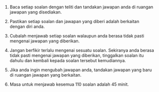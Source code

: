 1.	Baca setiap soalan dengan teliti dan tandakan jawapan anda di ruangan jawapan yang disediakan.

2.	Pastikan setiap soalan dan jawapan yang diberi adalah berkaitan dengan diri anda.

3.	Cubalah menjawab setiap soalan walaupun anda berasa tidak pasti mengenai jawapan yang diberikan.  

4.	Jangan berfikir terlalu mengenai sesuatu soalan.  Sekiranya anda berasa tidak pasti mengenai jawapan yang diberikan, tinggalkan soalan itu dahulu dan kembali kepada soalan tersebut kemudiannya.

5.	Jika anda ingin mengubah jawapan anda, tandakan jawapan yang baru di ruangan jawapan yang berkaitan.

6.	Masa untuk menjawab kesemua 110 soalan adalah 45 minit.

